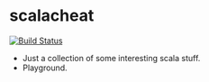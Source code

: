 # scalacheat

[![Build Status](https://travis-ci.org/GuntherW/scalacheat.svg)](https://travis-ci.org/GuntherW/scalacheat)

+ Just a collection of some interesting scala stuff.
+ Playground.

